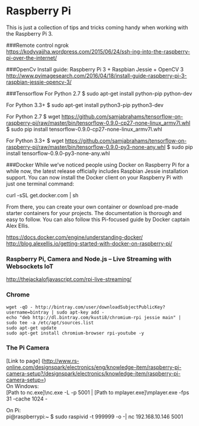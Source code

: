 # Raspberry Pi
This is just a collection of tips and tricks coming handy when working with the Raspberry Pi 3.

###Remote control
ngrok   
https://kodyvajjha.wordpress.com/2015/06/24/ssh-ing-into-the-raspberry-pi-over-the-internet/

###OpenCv
Install guide: Raspberry Pi 3 + Raspbian Jessie + OpenCV 3
http://www.pyimagesearch.com/2016/04/18/install-guide-raspberry-pi-3-raspbian-jessie-opencv-3/

###Tensorflow
For Python 2.7
$ sudo apt-get install python-pip python-dev

For Python 3.3+
$ sudo apt-get install python3-pip python3-dev

For Python 2.7
$ wget https://github.com/samjabrahams/tensorflow-on-raspberry-pi/raw/master/bin/tensorflow-0.9.0-cp27-none-linux_armv7l.whl
$ sudo pip install tensorflow-0.9.0-cp27-none-linux_armv7l.whl

For Python 3.3+
$ wget https://github.com/samjabrahams/tensorflow-on-raspberry-pi/raw/master/bin/tensorflow-0.9.0-py3-none-any.whl
$ sudo pip install tensorflow-0.9.0-py3-none-any.whl

###Docker
While we’ve noticed people using Docker on Raspberry Pi for a while now, the latest release officially includes Raspbian Jessie installation support. You can now install the Docker client on your Raspberry Pi with just one terminal command:

curl -sSL get.docker.com | sh

From there, you can create your own container or download pre-made starter containers for your projects. The documentation is thorough and easy to follow. You can also follow this Pi-focused guide by Docker captain Alex Ellis.

https://docs.docker.com/engine/understanding-docker/
http://blog.alexellis.io/getting-started-with-docker-on-raspberry-pi/

### Raspberry Pi, Camera and Node.js – Live Streaming with Websockets IoT  
http://thejackalofjavascript.com/rpi-live-streaming/

### Chrome  
    wget -qO - http://bintray.com/user/downloadSubjectPublicKey?username=bintray | sudo apt-key add -
    echo "deb http://dl.bintray.com/kusti8/chromium-rpi jessie main" | sudo tee -a /etc/apt/sources.list
    sudo apt-get update
    sudo apt-get install chromium-browser rpi-youtube -y
    
### The Pi Camera   
[Link to page] (http://www.rs-online.com/designspark/electronics/eng/knowledge-item/raspberry-pi-camera-setup?/designspark/electronics/knowledge-item/raspberry-pi-camera-setup=)   
On Windows:   
[Path to nc.exe]\nc.exe -L -p 5001 | [Path to mplayer.exe]\mplayer.exe -fps 31 -cache 1024 -

On Pi:   
pi@raspberrypi:~ $ sudo raspivid -t 999999 -o -| nc 192.168.10.146 5001
